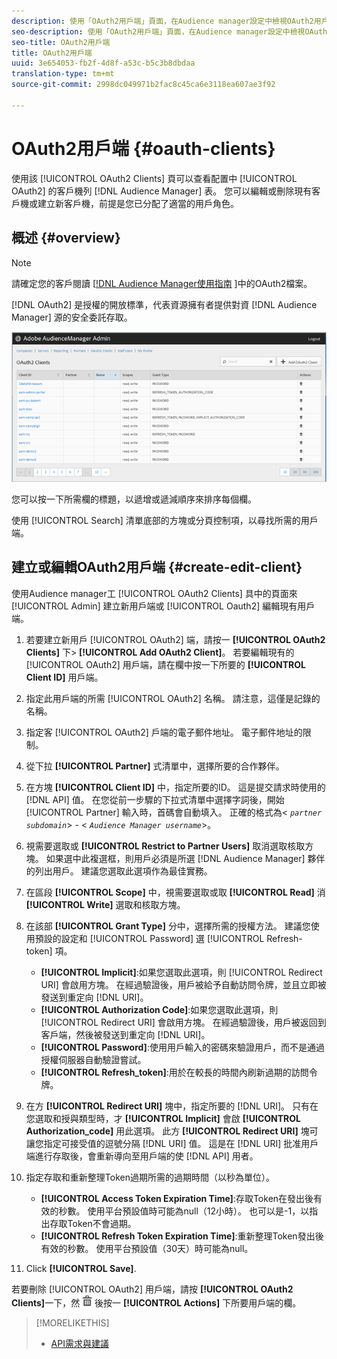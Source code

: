 ```yaml
---
description: 使用「OAuth2用戶端」頁面，在Audience manager設定中檢視OAuth2用戶端清單。 您可以編輯或刪除現有客戶機或建立新客戶機，前提是您已分配了適當的用戶角色。
seo-description: 使用「OAuth2用戶端」頁面，在Audience manager設定中檢視OAuth2用戶端清單。 您可以編輯或刪除現有客戶機或建立新客戶機，前提是您已分配了適當的用戶角色。
seo-title: OAuth2用戶端
title: OAuth2用戶端
uuid: 3e654053-fb2f-4d8f-a53c-b5c3b8dbdaa
translation-type: tm+mt
source-git-commit: 2998dc049971b2fac8c45ca6e3118ea607ae3f92

---
```



# OAuth2用戶端 {#oauth-clients}

使用該 [!UICONTROL OAuth2 Clients] 頁可以查看配置中 [!UICONTROL OAuth2] 的客戶機列 [!DNL Audience Manager] 表。 您可以編輯或刪除現有客戶機或建立新客戶機，前提是您已分配了適當的用戶角色。

## 概述 {#overview}

<!-- c_oauth.xml -->

>[!NOTE]
>
>請確定您的客戶閱讀 [[!DNL Audience Manager使用指南](https://docs.adobe.com/content/help/en/audience-manager/user-guide/api-and-sdk-code/rest-apis/aam-api-getting-started.html#oauth) ]中的OAuth2檔案。

[!DNL OAuth2] 是授權的開放標準，代表資源擁有者提供對資 [!DNL Audience Manager] 源的安全委託存取。

![](assets/oauth.png)

您可以按一下所需欄的標題，以遞增或遞減順序來排序每個欄。

使用 [!UICONTROL Search] 清單底部的方塊或分頁控制項，以尋找所需的用戶端。

## 建立或編輯OAuth2用戶端 {#create-edit-client}

<!-- t_create_edit_auth.xml -->

使用Audience manager工 [!UICONTROL OAuth2 Clients] 具中的頁面來 [!UICONTROL Admin] 建立新用戶端或 [!UICONTROL Oauth2] 編輯現有用戶端。

1. 若要建立新用戶 [!UICONTROL OAuth2] 端，請按一 **[!UICONTROL OAuth2 Clients]** 下&gt; **[!UICONTROL Add OAuth2 Client]**。 若要編輯現有的 [!UICONTROL OAuth2] 用戶端，請在欄中按一下所要的 **[!UICONTROL Client ID]** 用戶端。
1. 指定此用戶端的所需 [!UICONTROL OAuth2] 名稱。 請注意，這僅是記錄的名稱。
1. 指定客 [!UICONTROL OAuth2] 戶端的電子郵件地址。 電子郵件地址的限制。
1. 從下拉 **[!UICONTROL Partner]** 式清單中，選擇所要的合作夥伴。
1. 在方塊 **[!UICONTROL Client ID]** 中，指定所要的ID。 這是提交請求時使用的 [!DNL API] 值。 在您從前一步驟的下拉式清單中選擇字詞後，開始 [!UICONTROL Partner] 輸入時，首碼會自動填入。 正確的格式為&lt; *`partner subdomain`*&gt; - &lt; *`Audience Manager username`*&gt;。
1. 視需要選取或 **[!UICONTROL Restrict to Partner Users]** 取消選取核取方塊。 如果選中此複選框，則用戶必須是所選 [!DNL Audience Manager] 夥伴的列出用戶。 建議您選取此選項作為最佳實務。
1. 在區段 **[!UICONTROL Scope]** 中，視需要選取或取 **[!UICONTROL Read]** 消 **[!UICONTROL Write]** 選取和核取方塊。
1. 在該部 **[!UICONTROL Grant Type]** 分中，選擇所需的授權方法。 建議您使用預設的設定和 [!UICONTROL Password] 選 [!UICONTROL Refresh-token] 項。

   * **[!UICONTROL Implicit]**:如果您選取此選項，則 [!UICONTROL Redirect URI] 會啟用方塊。 在經過驗證後，用戶被給予自動訪問令牌，並且立即被發送到重定向 [!DNL URI]。
   * **[!UICONTROL Authorization Code]**:如果您選取此選項，則 [!UICONTROL Redirect URI] 會啟用方塊。 在經過驗證後，用戶被返回到客戶端，然後被發送到重定向 [!DNL URI]。
   * **[!UICONTROL Password]**:使用用戶輸入的密碼來驗證用戶，而不是通過授權伺服器自動驗證嘗試。
   * **[!UICONTROL Refresh_token]**:用於在較長的時間內刷新過期的訪問令牌。

1. 在方 **[!UICONTROL Redirect URI]** 塊中，指定所要的 [!DNL URI]。 只有在您選取和授與類型時，才 **[!UICONTROL Implicit]** 會啟 **[!UICONTROL Authorization_code]** 用此選項。 此方 **[!UICONTROL Redirect URI]** 塊可讓您指定可接受值的逗號分隔 [!DNL URI] 值。 這是在 [!DNL URI] 批准用戶端進行存取後，會重新導向至用戶端的使 [!DNL API] 用者。
1. 指定存取和重新整理Token過期所需的過期時間（以秒為單位）。

   * **[!UICONTROL Access Token Expiration Time]**:存取Token在發出後有效的秒數。 使用平台預設值時可能為null（12小時）。 也可以是-1，以指出存取Token不會過期。
   * **[!UICONTROL Refresh Token Expiration Time]**:重新整理Token發出後有效的秒數。 使用平台預設值（30天）時可能為null。

1. Click **[!UICONTROL Save]**.

若要刪除 [!UICONTROL OAuth2] 用戶端，請按 **[!UICONTROL OAuth2 Clients]**&#x200B;一下，然 ![](assets/icon_delete.png) 後按一 **[!UICONTROL Actions]** 下所要用戶端的欄。

>[!MORELIKETHIS]
>
>* [API需求與建議](../admin-oauth2/aam-admin-api-requirements.md)

